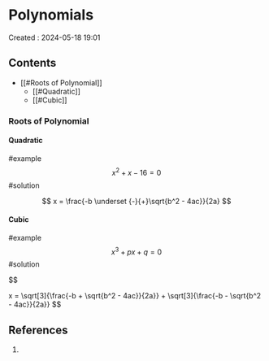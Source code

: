 # Polynomials
Created : 2024-05-18 19:01


## Contents
- [[#Roots of Polynomial]]
	- [[#Quadratic]]
	- [[#Cubic]]
### Roots of Polynomial

#### Quadratic
#example 
$$
x^2 + x - 16 = 0
$$
#solution 

$$
x = \frac{-b \underset {-}{+}\sqrt{b^2 - 4ac}}{2a}
$$

#### Cubic
#example 
$$
x^3 + px +q = 0
$$
#solution 

$$


x = \sqrt[3]{\frac{-b + \sqrt{b^2 - 4ac}}{2a}} + \sqrt[3]{\frac{-b - \sqrt{b^2 - 4ac}}{2a}}
$$


## References

1. 